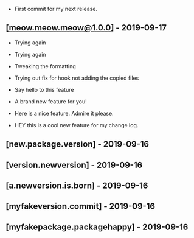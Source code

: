 

- First commit for my next release.

## [meow.meow.meow@1.0.0] - 2019-09-17

- Trying again

- Trying again

- Tweaking the formatting

- Trying out fix for hook not adding the copied files

- Say hello to this feature

- A brand new feature for you!

- Here is a nice feature. Admire it please.

- HEY this is a cool new feature for my change log.

## [new.package.version] - 2019-09-16

## [version.newversion] - 2019-09-16

## [a.newversion.is.born] - 2019-09-16

## [myfakeversion.commit] - 2019-09-16

## [myfakepackage.packagehappy] - 2019-09-16
